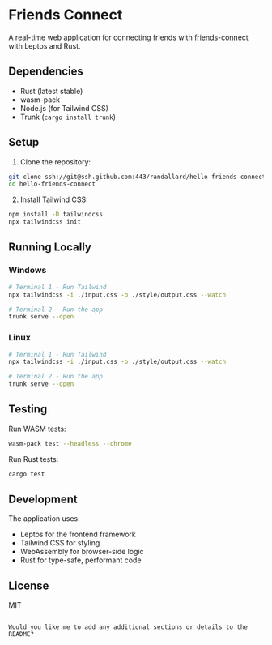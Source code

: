 
# Friends Connect

A real-time web application for connecting friends with [friends-connect](https://github.com/randallard/friends-connect) with Leptos and Rust.

## Dependencies

- Rust (latest stable)
- wasm-pack
- Node.js (for Tailwind CSS)
- Trunk (`cargo install trunk`)

## Setup

1. Clone the repository:
```bash
git clone ssh://git@ssh.github.com:443/randallard/hello-friends-connect.git
cd hello-friends-connect
```

2. Install Tailwind CSS:
```bash
npm install -D tailwindcss
npx tailwindcss init
```

## Running Locally

### Windows
```bash
# Terminal 1 - Run Tailwind
npx tailwindcss -i ./input.css -o ./style/output.css --watch

# Terminal 2 - Run the app
trunk serve --open
```

### Linux
```bash
# Terminal 1 - Run Tailwind
npx tailwindcss -i ./input.css -o ./style/output.css --watch

# Terminal 2 - Run the app
trunk serve --open
```

## Testing

Run WASM tests:
```bash
wasm-pack test --headless --chrome
```

Run Rust tests:
```bash
cargo test
```

## Development

The application uses:
- Leptos for the frontend framework
- Tailwind CSS for styling
- WebAssembly for browser-side logic
- Rust for type-safe, performant code

## License

MIT
```

Would you like me to add any additional sections or details to the README?